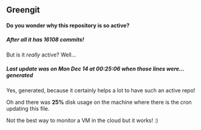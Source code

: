 ## Greengit

#### Do you wonder why this repository is so active?

##### After all it has 16108 commits!

But is it *really* active? Well...

##### Last update was on Mon Dec 14 at 00:25:06 when those lines were... generated

Yes, generated, because it certainly helps a lot to have such an active repo!

Oh and there was **25%** disk usage on the machine
where there is the cron updating this file.

Not the best way to monitor a VM in the cloud but it works! :)

